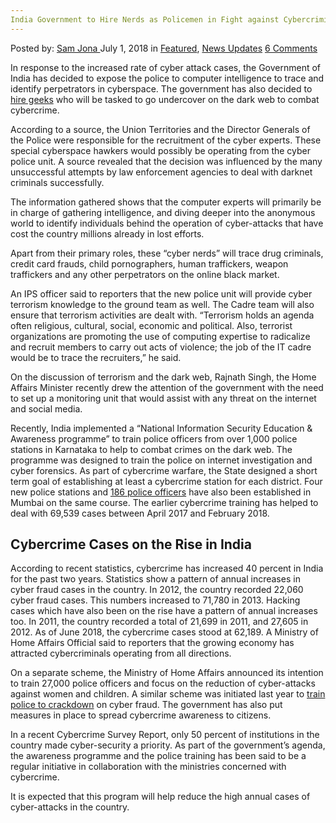 ```yaml
---
India Government to Hire Nerds as Policemen in Fight against Cybercriminals
---
```

<article class="post-listing post-26165 post type-post status-publish format-standard has-post-thumbnail hentry category-deepdot-news category-news-updates tag-cybercriminals tag-fight tag-government tag-hire tag-india tag-nerds tag-policemen">
    <div class="post-inner">
    <p class="post-meta">
    <span>Posted by: <a href="https://www.deepdotweb.com/author/samjona/" title="">Sam Jona </a></span>
    <span>July 1, 2018</span>
    <span>in <a href="https://www.deepdotweb.com/category/deepdot-news/" rel="category tag">Featured</a>, <a href="https://www.deepdotweb.com/category/news-updates/" rel="category tag">News Updates</a></span>
    <span><a href="https://www.deepdotweb.com/2018/07/01/india-government-to-hire-nerds-as-policemen-in-fight-against-cybercriminals/#comments">6 Comments</a></span>
    </p>
    <div class="clear"></div>
    <div class="entry">
    <p>In response to the increased rate of cyber attack cases, the Government of India has decided to expose the police to computer intelligence to trace and identify perpetrators in cyberspace. The government has also decided to <a href="http://www.dnaindia.com/delhi/report-dna-exclusive-government-plans-to-hire-geeks-as-cops-in-its-war-against-cybercriminals-2626182">hire geeks</a> who will be tasked to go undercover on the dark web to combat cybercrime.</p>
    <p>According to a source, the Union Territories and the Director Generals of the Police were responsible for the recruitment of the cyber experts. These special cyberspace hawkers would possibly be operating from the cyber police unit. A source revealed that the decision was influenced by the many unsuccessful attempts by law enforcement agencies to deal with darknet criminals successfully.</p>
    <p>The information gathered shows that the computer experts will primarily be in charge of gathering intelligence, and diving deeper into the anonymous world to identify individuals behind the operation of cyber-attacks that have cost the country millions already in lost efforts.</p>
    <p>Apart from their primary roles, these “cyber nerds” will trace drug criminals, credit card frauds, child pornographers, human traffickers, weapon traffickers and any other perpetrators on the online black market.</p>
    <p>An IPS officer said to reporters that the new police unit will provide cyber terrorism knowledge to the ground team as well. The Cadre team will also ensure that terrorism activities are dealt with. &#8220;Terrorism holds an agenda often religious, cultural, social, economic and political. Also, terrorist organizations are promoting the use of computing expertise to radicalize and recruit members to carry out acts of violence; the job of the IT cadre would be to trace the recruiters,&#8221; he said.</p>
    <p>On the discussion of terrorism and the dark web, Rajnath Singh, the Home Affairs Minister recently drew the attention of the government with the need to set up a monitoring unit that would assist with any threat on the internet and social media.</p>
    <p>Recently, India implemented a “National Information Security Education &amp; Awareness programme” to train police officers from over 1,000 police stations in Karnataka to help to combat crimes on the dark web. The programme was designed to train the police on internet investigation and cyber forensics. As part of cybercrime warfare, the State designed a short term goal of establishing at least a cybercrime station for each district. Four new police stations and <a href="https://www.deepdotweb.com/2018/05/01/four-new-police-station-and-186-cops-to-fight-mumbai-cyber-crime/amp/">186 police officers</a> have also been established in Mumbai on the same course. The earlier cybercrime training has helped to deal with 69,539 cases between April 2017 and February 2018.</p>
    <h2>Cybercrime Cases on the Rise in India</h2>
    <p>According to recent statistics, cybercrime has increased 40 percent in India for the past two years. Statistics show a pattern of annual increases in cyber fraud cases in the country. In 2012, the country recorded 22,060 cyber fraud cases. This numbers increased to 71,780 in 2013. Hacking cases which have also been on the rise have a pattern of annual increases too. In 2011, the country recorded a total of 21,699 in 2011, and 27,605 in 2012. As of June 2018, the cybercrime cases stood at 62,189. A Ministry of Home Affairs Official said to reporters that the growing economy has attracted cybercriminals operating from all directions.</p>
    <p>On a separate scheme, the Ministry of Home Affairs announced its intention to train 27,000 police officers and focus on the reduction of cyber-attacks against women and children. A similar scheme was initiated last year to <a href="https://www.google.com.gh/amp/s/www.deepdotweb.com/2017/01/20/indian-government-training-policemen-crackdown-electronic-fraud/amp/">train police to crackdown</a> on cyber fraud. The government has also put measures in place to spread cybercrime awareness to citizens.</p>
    <p>In a recent Cybercrime Survey Report, only 50 percent of institutions in the country made cyber-security a priority. As part of the government’s agenda, the awareness programme and the police training has been said to be a regular initiative in collaboration with the ministries concerned with cybercrime.</p>
    <p>It is expected that this program will help reduce the high annual cases of cyber-attacks in the country.</p>
    </div>
    <span style="display:none"><a href="https://www.deepdotweb.com/tag/cybercriminals/" rel="tag">cybercriminals</a> <a href="https://www.deepdotweb.com/tag/fight/" rel="tag">fight</a> <a href="https://www.deepdotweb.com/tag/government/" rel="tag">government</a> <a href="https://www.deepdotweb.com/tag/hire/" rel="tag">hire</a> <a href="https://www.deepdotweb.com/tag/india/" rel="tag">india</a> <a href="https://www.deepdotweb.com/tag/nerds/" rel="tag">nerds</a> <a href="https://www.deepdotweb.com/tag/policemen/" rel="tag">policemen</a></span> <span style="display:none" class="updated">2018-07-01</span>
    <div style="display:none" class="vcard author" itemprop="author" itemscope itemtype="http://schema.org/Person"><strong class="fn" itemprop="name"><a href="https://www.deepdotweb.com/author/samjona/" title="Posts by Sam Jona" rel="author">Sam Jona</a></strong></div>
    </div>
</article>

